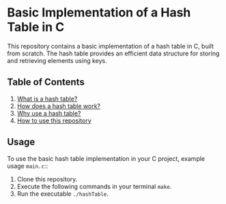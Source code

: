 # Basic Implementation of a Hash Table in C

This repository contains a basic implementation of a hash table in C, built from scratch. The hash table provides an efficient data structure for storing and retrieving elements using keys.

## Table of Contents

1. [What is a hash table?](https://en.wikipedia.org/wiki/Hash_table)
2. [How does a hash table work?](https://en.wikipedia.org/wiki/Hash_function)
3. [Why use a hash table?](https://en.wikipedia.org/wiki/Hash_table#Advantages)
4. [How to use this repository](#usage)

## Usage

To use the basic hash table implementation in your C project, example usage `main.c`::

1. Clone this repository.
2. Execute the following commands in your terminal `make`.
3. Run the executable `./hashTable`.
